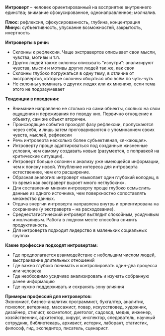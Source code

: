 **Интроверт** – человек ориентированный на восприятие внутреннего единства; внимание сфокусированное, однонаправленное; молчалив.  
  
**Плюс:** рефлексия, сфокусированность, глубина, концентрация  
**Минус**: субъективность, упускание возможностей, закрытость, инертность  
  
**Интроверты в речи:**  
- Склонны к рефлексии. Чаще экстравертов описывает свои мысли, чувства, мотивы и т.п.
- Других людей также склонны описывать "изнутри": анализируют чувства, мысли и мотивы других людей так же, как свои
- Склонны глубоко погружаться в одну тему, в отличие от экстравертов, которые склонны общаться обо всём по чуть-чуть
- Не склонны упоминать о других людях или их мнениях, если тема этого не подразумевает

**Тенденции в поведении:**  
- Внимание направлено не столько на сами объекты, сколько на свои ощущения и переживания по поводу них. Первично отношение к объекту, сам же объект вторичен.
- Происходящие события проходят фазу рефлексии, пропускаются через себя, и лишь затем проговариваются с упоминанием своих чувств, мыслей, рефлексии
- Речь интроверта несколько более субъективная, «я-кающая».
- Интроверту проще адаптироваться под созданные жизненные условия, чем самому создавать новые (разумеется, с поправкой на критические ситуации).
- Интроверт больше склонен к анализу уже имеющейся информации, чем к поиску новой. Углубление интереса для интроверта естественнее, чем его расширение.
- Образная аналогия: интроверт «выкопает один глубокий колодец, в то время как экстраверт выроет много неглубоких».
- Для составления мнения интроверту проще глубоко осмыслить данные из одного источника, чем поверхностно сопоставлять множество данных.
- Отдача энергии интроверта направлена внутрь и ориентирована на сохранение (у экстраверта – на расходование).
- Среднестатистический интроверт выглядит спокойным, усидчивым и молчаливым. Работа в людном месте способна снизить продуктивность.
- Для интроверта подходит лидерство в маленьких социальных группах

**Какие профессии подходят интровертам:**  
- Где предполагается взаимодействие с небольшим числом людей, выстраивание длительных отношений  
- Где важно глубоко понимать и контролировать один-два процесса или человека  
- Где необходимо усидчиво анализировать и изучать собранную ранее информацию  
- Где нужно поддерживать и сохранять зону влияния  
  
**Примеры профессий для интровертов:**  
Экономист, бизнес-аналитик программист, бухгалтер, аналитик, психолог, ветеринар, массажист, повар, искусствовед, художник, дизайнер, стилист, косметолог, диетолог, садовод, медик, инженер, хозяйственник, архитектор, хирург, инспектор, следователь, научный сотрудник, библиотекарь, архивист, историк, лаборант, статистик, философ, гид, экспедитор, писатель, сценарист.